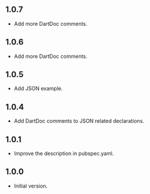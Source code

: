 ## 1.0.7

- Add more DartDoc comments.

## 1.0.6

- Add more DartDoc comments.

## 1.0.5

- Add JSON example.

## 1.0.4

- Add DartDoc comments to JSON related declarations.

## 1.0.1

- Improve the description in pubspec.yaml.

## 1.0.0

- Initial version.
